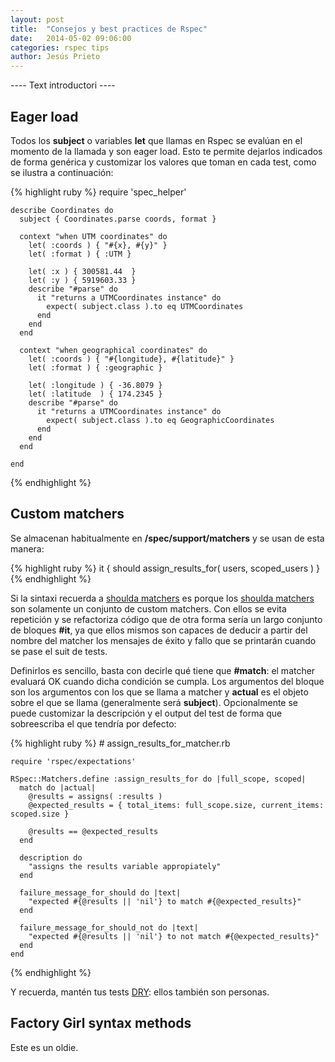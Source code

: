```yaml
---
layout: post
title:  "Consejos y best practices de Rspec"
date:   2014-05-02 09:06:00
categories: rspec tips
author: Jesús Prieto
---
```


---- Text introductori ----

## Eager load

Todos los **subject** o variables **let** que llamas en Rspec se evalúan en el momento de la llamada y son eager load. Esto te permite dejarlos indicados de forma genérica y customizar los valores que toman en cada test, como se ilustra a continuación:  

{% highlight ruby %}
    require 'spec_helper'

    describe Coordinates do 
      subject { Coordinates.parse coords, format }

      context "when UTM coordinates" do 
        let( :coords ) { "#{x}, #{y}" }
        let( :format ) { :UTM }

        let( :x ) { 300581.44  }
        let( :y ) { 5919603.33 }
        describe "#parse" do 
          it "returns a UTMCoordinates instance" do
            expect( subject.class ).to eq UTMCoordinates
          end
        end
      end

      context "when geographical coordinates" do 
        let( :coords ) { "#{longitude}, #{latitude}" }
        let( :format ) { :geographic }

        let( :longitude ) { -36.8079 }
        let( :latitude  ) { 174.2345 }
        describe "#parse" do 
          it "returns a UTMCoordinates instance" do
            expect( subject.class ).to eq GeographicCoordinates
          end
        end 
      end

    end
{% endhighlight %}

## Custom matchers

Se almacenan habitualmente en **/spec/support/matchers** y se usan de esta manera:

{% highlight ruby %} 
    it { should assign_results_for( users, scoped_users ) }
{% endhighlight %}

Si la sintaxi recuerda a [shoulda matchers][shoulda-matchers] es porque los [shoulda matchers][shoulda-matchers] son solamente un conjunto de custom matchers. Con ellos se evita repetición y se refactoriza código que de otra forma sería un largo conjunto de bloques **#it**, ya que ellos mismos son capaces de deducir a partir del nombre del matcher los mensajes de éxito y fallo que se printarán cuando se pase el suit de tests.

Definirlos es sencillo, basta con decirle qué tiene que **#match**: el matcher evaluará OK cuando dicha condición se cumpla. Los argumentos del bloque son los argumentos con los que se llama a matcher y **actual** es el objeto sobre el que se llama (generalmente será **subject**). Opcionalmente se puede customizar la descripción y el output del test de forma que sobreescriba el que tendría por defecto:

{% highlight ruby %} 
    # assign_results_for_matcher.rb

    require 'rspec/expectations'

    RSpec::Matchers.define :assign_results_for do |full_scope, scoped|
      match do |actual|
        @results = assigns( :results )
        @expected_results = { total_items: full_scope.size, current_items: scoped.size }

        @results == @expected_results
      end

      description do
        "assigns the results variable appropiately"
      end

      failure_message_for_should do |text|
        "expected #{@results || 'nil'} to match #{@expected_results}"
      end
     
      failure_message_for_should_not do |text|
        "expected #{@results || 'nil'} to not match #{@expected_results}"
      end
    end
{% endhighlight %}

Y recuerda, mantén tus tests [DRY][dry]: ellos también son personas.

## Factory Girl syntax methods

Este es un oldie. 

[shoulda-matchers]: https://github.com/thoughtbot/shoulda-matchers
[dry]: http://es.wikipedia.org/wiki/No_te_repitas